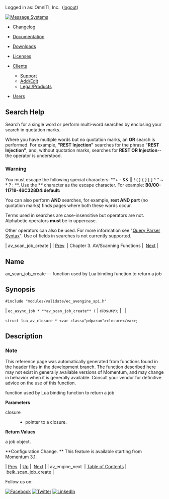 Logged in as: OmniTI, Inc.  ([logout](https://support.messagesystems.com/logout.php))

[![Message Systems](https://support.messagesystems.com/images/ms-white205.png)](https://support.messagesystems.com/start.php) 

*   [Changelog](https://support.messagesystems.com/start.php?show=changelog)
*   [Documentation](https://support.messagesystems.com/docs/)
*   [Downloads](https://support.messagesystems.com/start.php)

*   [Licenses](https://support.messagesystems.com/license_summary.php)
*   <a href="">Clients</a>
    *   [Support](https://support.messagesystems.com/cs.php)
    *   [Add/Edit](https://support.messagesystems.com/edit_client.php)
    *   [Legal/Products](https://support.messagesystems.com/edit_products.php)
*   [Users](https://support.messagesystems.com/edit_customer.php)

## Search Help

Search for a single word or perform multi-word searches by enclosing your search in quotation marks.

Where you have multiple words but no quotation marks, an **OR** search is performed. For example, **"REST Injection"** searches for the phrase **"REST Injection"**, and, without quotation marks, searches for **REST OR Injection**--the operator is understood.

### Warning

You must escape the following special characters: **+ - && || ! ( ) { } [ ] ^ " ~ * ? : \**. Use the **\** character as the escape character. For example: **B0/00-11719-46C328D4\:default\:**

You can also perform **AND** searches, for example, **rest AND port** (no quotation marks) finds pages where both these words occur.

Terms used in searches are case-insensitive but operators are not. Alphabetic operators **must** be in uppercase.

Other operators can also be used. For more information see "[Query Parser Syntax](https://lucene.apache.org/core/old_versioned_docs/versions/3_0_0/queryparsersyntax.html)". Use of fields in searches is not currently supported.

| av_scan_job_create |
| [Prev](apis.av_engine_next.php)  | Chapter 3. AV/Scanning Functions |  [Next](apis.beik_scan_job_create.php) |

<a name="apis.av_scan_job_create"></a>
## Name

av_scan_job_create — function used by Lua binding function to return a job

## Synopsis

`#include "modules/validate/ec_avengine_api.h"`

| `ec_async_job * **av_scan_job_create** (` | <var class="pdparam">closure</var>`)`; |   |

`struct lua_av_closure * <var class="pdparam">closure</var>`;<a name="idp19469312"></a>
## Description

### Note

This reference page was automatically generated from functions found in the header files in the development branch. The function described here may not exist in generally available versions of Momentum, and may change in behavior when it is generally available. Consult your vendor for definitive advice on the use of this function.

function used by Lua binding function to return a job

**Parameters**

<dl class="variablelist">

<dt>closure</dt>

<dd>

- pointer to a closure.

</dd>

</dl>

**Return Values**

a job object.

**Configuration Change. ** This feature is available starting from Momentum 3.1.

| [Prev](apis.av_engine_next.php)  | [Up](antivirus.php) |  [Next](apis.beik_scan_job_create.php) |
| av_engine_next  | [Table of Contents](index.php) |  beik_scan_job_create |

Follow us on:

[![Facebook](https://support.messagesystems.com/images/icon-facebook.png)](http://www.facebook.com/messagesystems) [![Twitter](https://support.messagesystems.com/images/icon-twitter.png)](http://twitter.com/#!/MessageSystems) [![LinkedIn](https://support.messagesystems.com/images/icon-linkedin.png)](http://www.linkedin.com/company/message-systems)
